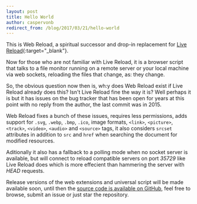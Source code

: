 ```yaml
---
layout: post
title: Hello World
author: caspervonb
redirect_from: /blog/2017/03/21/hello-world
---
```


This is Web Reload, a spiritual successor and drop-in replacement for
[Live Reload](https://livereload.com){:target="_blank"}.

<!---->

Now for those who are not familiar with Live Reload, it is a browser script
that talks to a file monitor running on a remote server or your local machine
via web sockets, reloading the files that change, as: they change.

So, the obvious question now then is, wh:y does Web Reload exist if Live Reload
already does this? Isn't Live Reload fine the way it is? Well perhaps it is
but it has issues on the bug tracker that has been open for years at this point
with no reply from the author, the last commit was in 2015.

Web Reload fixes a bunch of these issues, requires less permissions, adds
support for `.svg`, `.webp`, `.bmp`, `.ico`, image formats, `<link>`,
`<picture>`, `<track>`, `<video>`, `<audio>` and `<source>` tags, it also
considers `srcset` attributes in addition to `src` and `href` when searching
the document for modified resources.

Aditionally it also has a fallback to a polling mode when no socket server is
available, but will connect to reload compatible servers on port *35729* like
Live Reload does which is more effecient than hammering the server with *HEAD*
requests.

Release versions of the web extensions and universal script will be made
available soon, until then the [source code is available on
GitHub](https://github.com/webreload/webreload), feel free to browse, submit an
issue or just star the repository.
